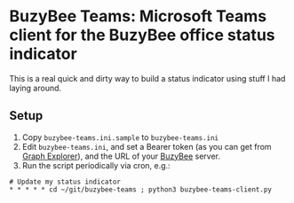# BuzyBee Teams: Microsoft Teams client for the BuzyBee office status indicator

This is a real quick and dirty way to build a status indicator using stuff I
had laying around.

## Setup

1. Copy `buzybee-teams.ini.sample` to `buzybee-teams.ini`
2. Edit `buzybee-teams.ini`, and set a Bearer token (as you can get from
   [Graph Explorer](https://developer.microsoft.com/en-us/graph/graph-explorer)),
   and the URL of your [BuzyBee](https://github.com/pioto/buzybee)
   server.
3. Run the script periodically via cron, e.g.:

```
# Update my status indicator
* * * * * cd ~/git/buzybee-teams ; python3 buzybee-teams-client.py
```

